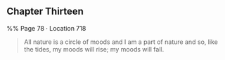 ## Chapter Thirteen
%% Page 78 · Location 718 
> All nature is a circle of moods and I am a part of nature and so, like the tides, my moods will rise; my moods will fall. 